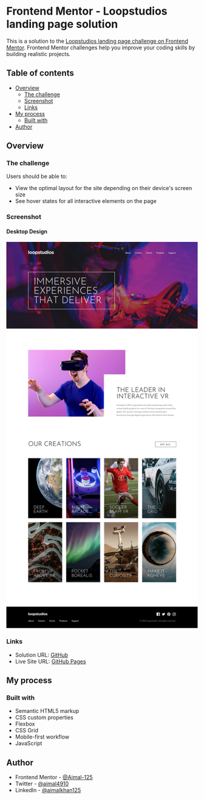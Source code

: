 # Frontend Mentor - Loopstudios landing page solution

This is a solution to the [Loopstudios landing page challenge on Frontend Mentor](https://www.frontendmentor.io/challenges/loopstudios-landing-page-N88J5Onjw). Frontend Mentor challenges help you improve your coding skills by building realistic projects. 

## Table of contents

- [Overview](#overview)
  - [The challenge](#the-challenge)
  - [Screenshot](#screenshot)
  - [Links](#links)
- [My process](#my-process)
  - [Built with](#built-with) 
- [Author](#author) 

## Overview

### The challenge

Users should be able to:

- View the optimal layout for the site depending on their device's screen size
- See hover states for all interactive elements on the page

### Screenshot

#### Desktop Design

![](./screenshot.jpg) 

### Links

- Solution URL: [GitHub](https://github.com/Aimal-125/loopstudios.git)
- Live Site URL: [GitHub Pages](https://aimal-125.github.io/loopstudios/)

## My process

### Built with

- Semantic HTML5 markup
- CSS custom properties
- Flexbox
- CSS Grid
- Mobile-first workflow
- JavaScript

## Author

- Frontend Mentor - [@Aimal-125](https://www.frontendmentor.io/profile/Aimal-125)
- Twitter - [@aimal4910](https://www.twitter.com/aimal4910)
- LinkedIn - [@aimalkhan125](https://www.linkedin.com/in/aimalkhan125)